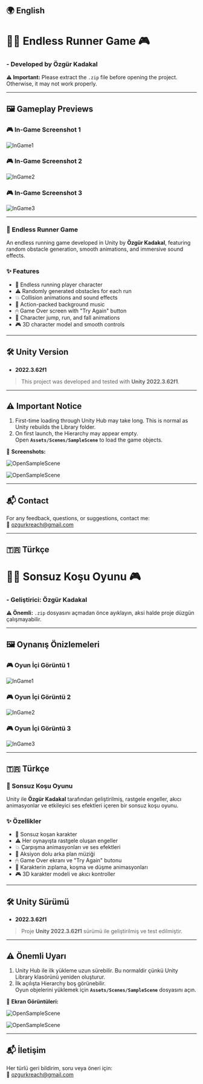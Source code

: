 ## 🌍 English

# 🏃‍♂️ Endless Runner Game 🎮

### - Developed by Özgür Kadakal

**⚠️ Important:** Please extract the `.zip` file before opening the project. Otherwise, it may not work properly.

---

## 🖼️ Gameplay Previews

### 🎮 In-Game Screenshot 1
![InGame1](RunningGame/ScreenShots/1.png)

### 🎮 In-Game Screenshot 2
![InGame2](RunningGame/ScreenShots/3.png)

### 🎮 In-Game Screenshot 3
![InGame3](RunningGame/ScreenShots/2.png)

---

### 🏃 Endless Runner Game
An endless running game developed in Unity by **Özgür Kadakal**, featuring random obstacle generation, smooth animations, and immersive sound effects.

### ✨ Features
- 🎯 Endless running player character  
- ⚠️ Randomly generated obstacles for each run  
- 💥 Collision animations and sound effects  
- 🎵 Action-packed background music  
- 🖱 Game Over screen with "Try Again" button  
- 🏃 Character jump, run, and fall animations  
- 🎮 3D character model and smooth controls

---

## 🛠 Unity Version

- **2022.3.62f1**  
> This project was developed and tested with **Unity 2022.3.62f1**.

---

## ⚠️ Important Notice

1. First-time loading through Unity Hub may take long. This is normal as Unity rebuilds the Library folder.  
2. On first launch, the Hierarchy may appear empty.  
   Open **`Assets/Scenes/SampleScene`** to load the game objects.

📸 **Screenshots:**  

![OpenSampleScene](RunningGame/ScreenShots/4.png)  

![OpenSampleScene](RunningGame/ScreenShots/5.png)

---

## 📬 Contact

For any feedback, questions, or suggestions, contact me:  
📧 ozgurkreach@gmail.com

---

## 🇹🇷 Türkçe

# 🏃‍♂️ Sonsuz Koşu Oyunu 🎮

### - Geliştirici: Özgür Kadakal

**⚠️ Önemli:** `.zip` dosyasını açmadan önce ayıklayın, aksi halde proje düzgün çalışmayabilir.

---

## 🖼️ Oynanış Önizlemeleri

### 🎮 Oyun İçi Görüntü 1
![InGame1](RunningGame/ScreenShots/1.png)

### 🎮 Oyun İçi Görüntü 2
![InGame2](RunningGame/ScreenShots/3.png)

### 🎮 Oyun İçi Görüntü 3
![InGame3](RunningGame/ScreenShots/2.png)

---

## 🇹🇷 Türkçe

### 🏃 Sonsuz Koşu Oyunu
Unity ile **Özgür Kadakal** tarafından geliştirilmiş, rastgele engeller, akıcı animasyonlar ve etkileyici ses efektleri içeren bir sonsuz koşu oyunu.

### ✨ Özellikler
- 🎯 Sonsuz koşan karakter  
- ⚠️ Her oynayışta rastgele oluşan engeller  
- 💥 Çarpışma animasyonları ve ses efektleri  
- 🎵 Aksiyon dolu arka plan müziği  
- 🖱 Game Over ekranı ve "Try Again" butonu  
- 🏃 Karakterin zıplama, koşma ve düşme animasyonları  
- 🎮 3D karakter modeli ve akıcı kontroller

---

## 🛠 Unity Sürümü

- **2022.3.62f1**  
> Proje **Unity 2022.3.62f1** sürümü ile geliştirilmiş ve test edilmiştir.

---

## ⚠️ Önemli Uyarı

1. Unity Hub ile ilk yükleme uzun sürebilir. Bu normaldir çünkü Unity Library klasörünü yeniden oluşturur.  
2. İlk açılışta Hierarchy boş görünebilir.  
   Oyun objelerini yüklemek için **`Assets/Scenes/SampleScene`** dosyasını açın.

📸 **Ekran Görüntüleri:**  

![OpenSampleScene](RunningGame/ScreenShots/4.png)  

![OpenSampleScene](RunningGame/ScreenShots/5.png)

---

## 📬 İletişim

Her türlü geri bildirim, soru veya öneri için:  
📧 ozgurkreach@gmail.com
